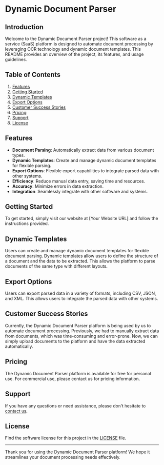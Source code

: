# Dynamic Document Parser

## Introduction

Welcome to the Dynamic Document Parser project! This software as a service (SaaS) platform is designed to automate document processing by leveraging OCR technology and dynamic document templates. This README provides an overview of the project, its features, and usage guidelines.

## Table of Contents

1. [Features](#features)
2. [Getting Started](#getting-started)
3. [Dynamic Templates](#dynamic-templates)
4. [Export Options](#export-options)
5. [Customer Success Stories](#customer-success-stories)
6. [Pricing](#pricing)
7. [Support](#support)
8. [License](#license)

## Features

- **Document Parsing**: Automatically extract data from various document types.
- **Dynamic Templates**: Create and manage dynamic document templates for flexible parsing.
- **Export Options**: Flexible export capabilities to integrate parsed data with other systems.
- **Efficiency**: Reduce manual data entry, saving time and resources.
- **Accuracy**: Minimize errors in data extraction.
- **Integration**: Seamlessly integrate with other software and systems.

## Getting Started

To get started, simply visit our website at [Your Website URL] and follow the instructions provided.

## Dynamic Templates

Users can create and manage dynamic document templates for flexible document parsing. Dynamic templates allow users to define the structure of a document and the data to be extracted. This allows the platform to parse documents of the same type with different layouts.

## Export Options

Users can export parsed data in a variety of formats, including CSV, JSON, and XML. This allows users to integrate the parsed data with other systems.

## Customer Success Stories

Currently, the Dynamic Document Parser platform is being used by us to automate document processing. Previously, we had to manually extract data from documents, which was time-consuming and error-prone. Now, we can simply upload documents to the platform and have the data extracted automatically.

## Pricing

The Dynamic Document Parser platform is available for free for personal use. For commercial use, please contact us for pricing information.

## Support

If you have any questions or need assistance, please don't hesitate to [contact us](#support).

## License

Find the software license for this project in the [LICENSE](../LICENSE) file.

---

Thank you for using the Dynamic Document Parser platform! We hope it streamlines your document processing needs effectively.
